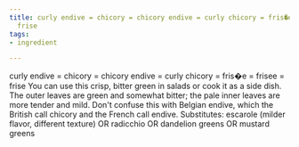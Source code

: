 ```yaml
---
title: curly endive = chicory = chicory endive = curly chicory = fris�e = frisee =
  frise
tags:
- ingredient

---
```

curly endive = chicory = chicory endive = curly chicory = fris�e = frisee = frise You can use this crisp, bitter green in salads or cook it as a side dish. The outer leaves are green and somewhat bitter; the pale inner leaves are more tender and mild. Don't confuse this with Belgian endive, which the British call chicory and the French call endive. Substitutes: escarole (milder flavor, different texture) OR radicchio OR dandelion greens OR mustard greens
